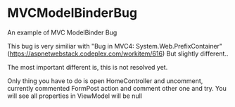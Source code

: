 MVCModelBinderBug
=================

An example of MVC ModelBinder Bug

This bug is very similiar with "Bug in MVC4: System.Web.PrefixContainer" (https://aspnetwebstack.codeplex.com/workitem/616) 
But slightly different..

The most important different is, this is not resolved yet. 

Only thing you have to do is open HomeController and uncomment, currently commented FormPost action and comment other one and try.
You will see all properties in ViewModel will be null
